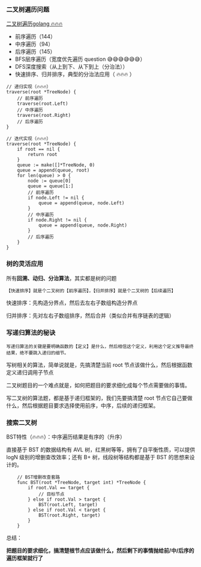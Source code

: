 ### 二叉树遍历问题

[二叉树遍历golang 🔥🔥🔥 ](https://greyireland.gitbook.io/algorithm-pattern/shu-ju-jie-gou-pian/binary_tree#fen-zhi-fa-ying-yong)

- 前序遍历（144）
- 中序遍历（94）
- 后序遍历（145）
- BFS层序遍历（宽度优先遍历 question 😅😅😅😅😅😅）
- DFS深度搜索（从上到下、从下到上（分治法））
- 快速排序、归并排序，典型的分治法应用（ 🔥🔥🔥 ）

```golang
// 递归实现（🔥🔥🔥）
traverse(root *TreeNode) {
    // 前序遍历
    traverse(root.Left)
    // 中序遍历
    traverse(root.Right)
    // 后序遍历
}
```
```golang
// 迭代实现（🔥🔥🔥）
traverse(root *TreeNode) {
    if root == nil {
        return root
    }
    queue := make([]*TreeNode, 0)
    queue = append(queue, root)
    for len(queue) > 0 {
        node := queue[0]
        queue = queue[1:]
        // 前序遍历
        if node.Left != nil {
            queue = append(queue, node.Left)
        }
        // 中序遍历
        if node.Right != nil {
            queue = append(queue, node.Right)
        }
        // 后序遍历
    }
}
```

### 树的灵活应用

所有**回溯、动归、分治算法**，其实都是树的问题


    【快速排序】就是个二叉树的【前序遍历】，【归并排序】就是个二叉树的【后续遍历】

快速排序：先构造分界点，然后去左右子数组构造分界点

归并排序：先对左右子数组排序，然后合并（类似合并有序链表的逻辑）

### 写递归算法的秘诀

    写递归算法的关键是要明确函数的【定义】是什么，然后相信这个定义，利用这个定义推导最终结果，绝不要跳入递归的细节。

写树相关的算法，简单说就是，先搞清楚当前 root 节点该做什么，然后根据函数定义递归调用子节点

二叉树题目的一个难点就是，如何把题目的要求细化成每个节点需要做的事情。

写二叉树的算法题，都是基于递归框架的，我们先要搞清楚 root 节点它自己要做什么，然后根据题目要求选择使用前序，中序，后续的递归框架。

### 搜索二叉树

BST特性（🔥🔥🔥）：中序遍历结果是有序的（升序）

直接基于 BST 的数据结构有 AVL 树，红黑树等等，拥有了自平衡性质，可以提供 logN 级别的增删查改效率；还有 B+ 树，线段树等结构都是基于 BST 的思想来设计的。

```golang
    // BST增删改查套路 
    func BST(root *TreeNode, target int) *TreeNode {
        if root.Val == target {
            // 目标节点
        } else if root.Val > target {
            BST(root.Left, target)
        } else if root.Val < target {
            BST(root.Right, target)
        }
    }
```

总结：

**把题目的要求细化，搞清楚根节点应该做什么，然后剩下的事情抛给前/中/后序的遍历框架就行了**